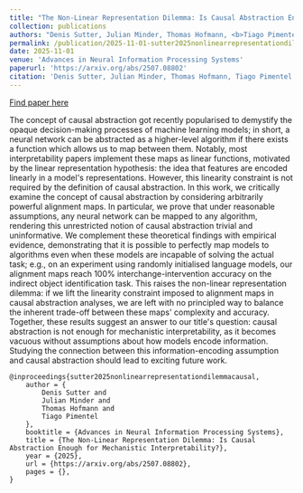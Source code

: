 ```yaml
---
title: "The Non-Linear Representation Dilemma: Is Causal Abstraction Enough for Mechanistic Interpretability?"
collection: publications
authors: "Denis Sutter, Julian Minder, Thomas Hofmann, <b>Tiago Pimentel</b> "
permalink: /publication/2025-11-01-sutter2025nonlinearrepresentationdilemmacausal
date: 2025-11-01
venue: 'Advances in Neural Information Processing Systems'
paperurl: 'https://arxiv.org/abs/2507.08802'
citation: 'Denis Sutter, Julian Minder, Thomas Hofmann, Tiago Pimentel. 2025. The Non-Linear Representation Dilemma: Is Causal Abstraction Enough for Mechanistic Interpretability? NeurIPS'
---
```


<a href='https://arxiv.org/abs/2507.08802'>Find paper here</a>

The concept of causal abstraction got recently popularised to demystify the opaque decision-making processes of machine learning models; in short, a neural network can be abstracted as a higher-level algorithm if there exists a function which allows us to map between them. Notably, most interpretability papers implement these maps as linear functions, motivated by the linear representation hypothesis: the idea that features are encoded linearly in a model&apos;s representations. However, this linearity constraint is not required by the definition of causal abstraction. In this work, we critically examine the concept of causal abstraction by considering arbitrarily powerful alignment maps. In particular, we prove that under reasonable assumptions, any neural network can be mapped to any algorithm, rendering this unrestricted notion of causal abstraction trivial and uninformative. We complement these theoretical findings with empirical evidence, demonstrating that it is possible to perfectly map models to algorithms even when these models are incapable of solving the actual task; e.g., on an experiment using randomly initialised language models, our alignment maps reach 100% interchange-intervention accuracy on the indirect object identification task. This raises the non-linear representation dilemma: if we lift the linearity constraint imposed to alignment maps in causal abstraction analyses, we are left with no principled way to balance the inherent trade-off between these maps&apos; complexity and accuracy. Together, these results suggest an answer to our title&apos;s question: causal abstraction is not enough for mechanistic interpretability, as it becomes vacuous without assumptions about how models encode information. Studying the connection between this information-encoding assumption and causal abstraction should lead to exciting future work. 

```
@inproceedings{sutter2025nonlinearrepresentationdilemmacausal,
    author = {
        Denis Sutter and
        Julian Minder and
        Thomas Hofmann and
        Tiago Pimentel 
    },
    booktitle = {Advances in Neural Information Processing Systems},
    title = {The Non-Linear Representation Dilemma: Is Causal Abstraction Enough for Mechanistic Interpretability?},
    year = {2025},
    url = {https://arxiv.org/abs/2507.08802},
    pages = {},
}
```